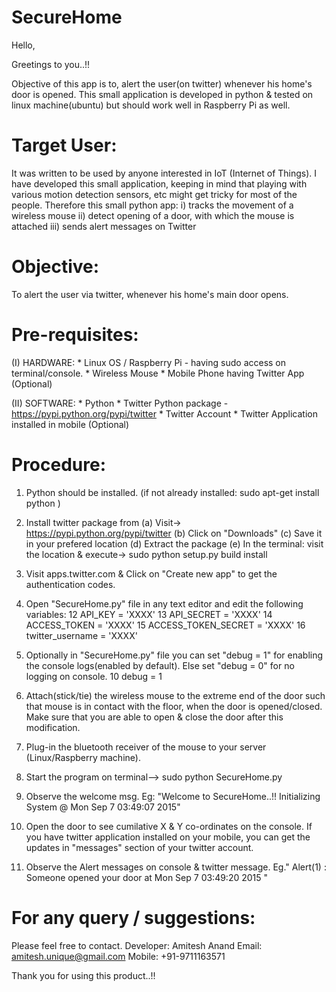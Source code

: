 # SecureHome
Hello,

Greetings to you..!!

Objective of this app is to, alert the user(on twitter) whenever his home's door is opened.
This small application is developed in python & tested on linux machine(ubuntu) but should work well in Raspberry Pi as well.


Target User:
=============
It was written to be used by anyone interested in IoT (Internet of Things). 
I have developed this small application, keeping in mind that playing with various motion detection sensors, etc might get tricky
for most of the people. 
Therefore this small python app:
i)   tracks the movement of a wireless mouse
ii)  detect opening of a door, with which the mouse is attached
iii) sends alert messages on Twitter


Objective:
===========
To alert the user via twitter, whenever his home's main door opens.


Pre-requisites: 
================
(I) HARDWARE:
	* Linux OS / Raspberry Pi - having sudo access on terminal/console.
	* Wireless Mouse
	* Mobile Phone having Twitter App (Optional)

(II) SOFTWARE:
	* Python
	* Twitter Python package - https://pypi.python.org/pypi/twitter
	* Twitter Account
	* Twitter Application installed in mobile (Optional)


Procedure:
==========

1) Python should be installed. (if not already installed:  sudo apt-get install python )

2) Install twitter package from 
	(a) Visit->  https://pypi.python.org/pypi/twitter
	(b) Click on "Downloads" 
	(c) Save it in your prefered location
	(d) Extract the package
	(e) In the terminal: visit the location & execute->   sudo python setup.py build install 
3) Visit apps.twitter.com & Click on "Create new app" to get the authentication codes.

3) Open "SecureHome.py" file in any text editor and edit the following variables:
	 12 API_KEY = 'XXXX'
	 13 API_SECRET = 'XXXX'
	 14 ACCESS_TOKEN = 'XXXX'
	 15 ACCESS_TOKEN_SECRET = 'XXXX'
	 16 twitter_username = 'XXXX'

4) Optionally in "SecureHome.py" file you can set "debug = 1" for enabling the console logs(enabled by default). Else set "debug = 0" for no logging on console.
	 10 debug = 1

5) Attach(stick/tie) the wireless mouse to the extreme end of the door such that mouse is in contact with the floor, when the door is opened/closed. Make sure that you are able to open & close the door after this modification.

6) Plug-in the bluetooth receiver of the mouse to your server (Linux/Raspberry machine).

7) Start the program on terminal-->  sudo python SecureHome.py

8) Observe the welcome msg. Eg:
"Welcome to SecureHome..!! Initializing System @ Mon Sep  7 03:49:07 2015" 

9) Open the door to see cumilative X & Y co-ordinates on the console. If you have twitter application installed on your mobile, you can get the updates in "messages" section of your twitter account.

10) Observe the Alert messages on console & twitter message. 
Eg." Alert(1) : Someone opened your door at Mon Sep  7 03:49:20 2015 "


For any query / suggestions:
=============================
Please feel free to contact.
Developer: 	Amitesh Anand
Email: 		amitesh.unique@gmail.com
Mobile: 	+91-9711163571


Thank you for using this product..!!
	

